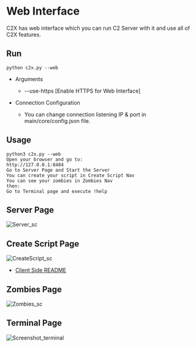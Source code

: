 # Web Interface
C2X has web interface which you can run C2 Server with it and use all of C2X features.

Run
----
    python c2x.py --web

- Arguments
    - --use-https [Enable HTTPS for Web Interface]


- Connection Configuration 
  - You can change connection listening IP & port in main/core/config.json file.

Usage
----

    python3 c2x.py --web
    Open your browser and go to:
    http://127.0.0.1:8484
    Go to Server Page and Start the Server
    You can create your script in Create Script Nav
    You can see your zombies in Zombies Nav
    then:
    Go to Terminal page and execute !help
    

Server Page
----
![Server_sc](https://user-images.githubusercontent.com/61124903/127575594-60d32a38-3b28-4741-a107-ddd129f5ac36.png)

Create Script Page
----
![CreateScript_sc](https://user-images.githubusercontent.com/61124903/127575808-a5fe59ed-32d6-422b-9c0f-45d1f090e752.png)

- [Client Side README](https://github.com/nxenon/c2x/blob/main/modules/client-side/README.md)

Zombies Page
----
![Zombies_sc](https://user-images.githubusercontent.com/61124903/127576536-d696dab8-2fee-4042-9a83-efa95b8ef639.png)

Terminal Page
----
![Screenshot_terminal](https://user-images.githubusercontent.com/61124903/127573401-1e881b5c-21f2-437f-b4f7-c9f499fc70a2.png)
